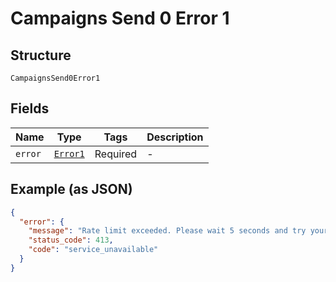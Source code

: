 
# Campaigns Send 0 Error 1

## Structure

`CampaignsSend0Error1`

## Fields

| Name | Type | Tags | Description |
|  --- | --- | --- | --- |
| `error` | [`Error1`](../../doc/models/error-1.md) | Required | - |

## Example (as JSON)

```json
{
  "error": {
    "message": "Rate limit exceeded. Please wait 5 seconds and try your request again.",
    "status_code": 413,
    "code": "service_unavailable"
  }
}
```

